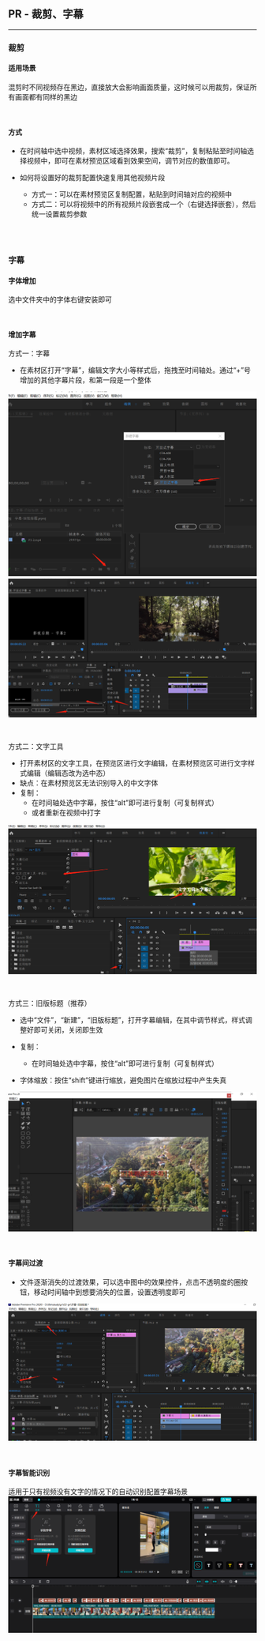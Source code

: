 ## PR - 裁剪、字幕
***

### 裁剪

#### 适用场景
混剪时不同视频存在黑边，直接放大会影响画面质量，这时候可以用裁剪，保证所有画面都有同样的黑边

<br>

#### 方式
- 在时间轴中选中视频，素材区域选择效果，搜索“裁剪”，复制粘贴至时间轴选择视频中，即可在素材预览区域看到效果空间，调节对应的数值即可。

- 如何将设置好的裁剪配置快速复用其他视频片段
  - 方式一：可以在素材预览区复制配置，粘贴到时间轴对应的视频中
  - 方式二：可以将视频中的所有视频片段嵌套成一个（右键选择嵌套），然后统一设置裁剪参数

<br>
<br>

### 字幕
#### 字体增加
选中文件夹中的字体右键安装即可

<br>

#### 增加字幕
方式一：字幕
- 在素材区打开“字幕”，编辑文字大小等样式后，拖拽至时间轴处。通过“+”号增加的其他字幕片段，和第一段是一个整体

<img src="./images/subtitle-0.png"></img>
<img src="./images/subtitle-1.png"></img>

<br>

方式二：文字工具
- 打开素材区的文字工具，在预览区进行文字编辑，在素材预览区可进行文字样式编辑（编辑态改为选中态）<br>
- 缺点：在素材预览区无法识别导入的中文字体
- 复制：
  - 在时间轴处选中字幕，按住“alt”即可进行复制（可复制样式）
  - 或者重新在视频中打字

<img src="./images/subtitle-2.png"></img>

<br>

方式三：旧版标题（推荐）

- 选中“文件”，“新建”，“旧版标题”，打开字幕编辑，在其中调节样式，样式调整好即可关闭，关闭即生效

- 复制：
  - 在时间轴处选中字幕，按住“alt”即可进行复制（可复制样式）

- 字体缩放：按住“shift”键进行缩放，避免图片在缩放过程中产生失真

<img src="./images/subtitle-3.png"></img>

<br>

#### 字幕间过渡
- 文件逐渐消失的过渡效果，可以选中图中的效果控件，点击不透明度的圈按钮，移动时间轴中到想要消失的位置，设置透明度即可

<img src="./images/subtitle-5.png"></img>

<br>

#### 字幕智能识别
适用于只有视频没有文字的情况下的自动识别配置字幕场景
<img src="./images/subtitle-4.png"></img>

